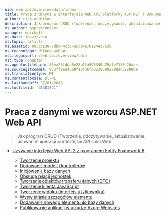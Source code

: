 ```yaml
---
uid: web-api/overview/data/index
title: Praca z danymi w interfejsie Web API platformy ASP.NET | Dokumentacja firmy Microsoft
author: rick-anderson
description: Jak program CRUD (Tworzenie, odczytywanie, aktualizowanie, usuwanie) operacji w interfejsie API sieci Web.
ms.author: aspnetcontent
manager: wpickett
ms.date: 10/23/2014
ms.topic: article
ms.assetid: 995cbe38-7dbd-4c36-a5d0-a761944c7636
ms.technology: dotnet-webapi
msc.legacyurl: /web-api/overview/data
msc.type: chapter
ms.openlocfilehash: 36ea23fdba6e28a45a598340d29afe7156e26ade
ms.sourcegitcommit: 953ff9ea4369f154d6fd0239599279ddd3280009
ms.translationtype: MT
ms.contentlocale: pl-PL
ms.lasthandoff: 07/03/2018
ms.locfileid: "37381741"
---
```

<a name="working-with-data-in-aspnet-web-api"></a>Praca z danymi we wzorcu ASP.NET Web API
====================
> Jak program CRUD (Tworzenie, odczytywanie, aktualizowanie, usuwanie) operacji w interfejsie API sieci Web.


- [Używanie interfejsu Web API 2 z programem Entity Framework 6](using-web-api-with-entity-framework/index.md)

    - [Tworzenie projektu](using-web-api-with-entity-framework/part-1.md)
    - [Dodawanie modeli i kontrolerów](using-web-api-with-entity-framework/part-2.md)
    - [Inicjowanie bazy danych](using-web-api-with-entity-framework/part-3.md)
    - [Obsługa relacji jednostek](using-web-api-with-entity-framework/part-4.md)
    - [Tworzenie obiektów transferu danych (DTO)](using-web-api-with-entity-framework/part-5.md)
    - [Tworzenie klienta JavaScript](using-web-api-with-entity-framework/part-6.md)
    - [Tworzenie widoku (interfejs użytkownika)](using-web-api-with-entity-framework/part-7.md)
    - [Wyświetlanie szczegółów elementu](using-web-api-with-entity-framework/part-8.md)
    - [Dodawanie nowego elementu do bazy danych](using-web-api-with-entity-framework/part-9.md)
    - [Publikowanie aplikacji w usłudze Azure Websites](using-web-api-with-entity-framework/part-10.md)
